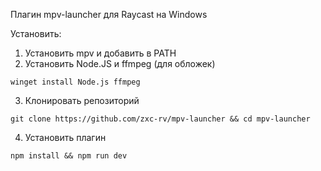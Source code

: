 Плагин mpv-launcher для Raycast на Windows

Установить:

1. Установить mpv и добавить в PATH
2. Установить Node.JS и ffmpeg (для обложек)

```
winget install Node.js ffmpeg
```

3. Клонировать репозиторий

```
git clone https://github.com/zxc-rv/mpv-launcher && cd mpv-launcher
```

4. Установить плагин

```
npm install && npm run dev
```
